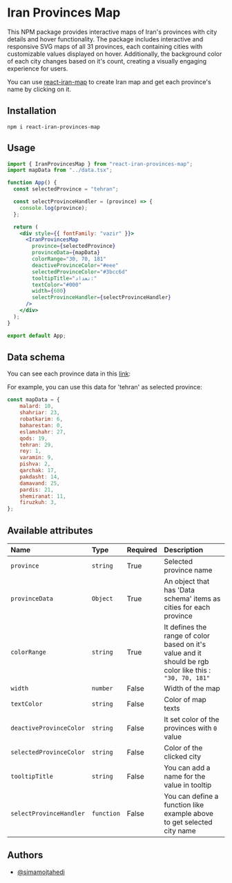# Iran Provinces Map

This NPM package provides interactive maps of Iran's provinces with city details and hover functionality.
The package includes interactive and responsive SVG maps of all 31 provinces, each containing cities with customizable values displayed on hover.
Additionally, the background color of each city changes based on it's count, creating a visually engaging experience for users.

You can use [react-iran-map](https://www.npmjs.com/package/react-iran-map) to create Iran map and get each province's name by clicking on it.

## Installation

`npm i react-iran-provinces-map`

## Usage

```jsx
import { IranProvincesMap } from "react-iran-provinces-map";
import mapData from "../data.tsx";

function App() {
  const selectedProvince = "tehran";

  const selectProvinceHandler = (province) => {
    console.log(province);
  };

  return (
    <div style={{ fontFamily: "vazir" }}>
      <IranProvincesMap
        province={selectedProvince}
        provinceData={mapData}
        colorRange="30, 70, 181"
        deactiveProvinceColor="#eee"
        selectedProvinceColor="#3bcc6d"
        tooltipTitle="تعداد:"
        textColor="#000"
        width={600}
        selectProvinceHandler={selectProvinceHandler}
      />
    </div>
  );
}

export default App;
```

## Data schema

You can see each province data in this [link](https://github.com/simamojtahedi/react-iran-provinces-map/blob/master/src/data/defaultData.ts):
<br />

For example, you can use this data for 'tehran' as selected province:

```jsx
const mapData = {
    malard: 10,
    shahriar: 23,
    robatkarim: 6,
    baharestan: 0,
    eslamshahr: 27,
    qods: 19,
    tehran: 29,
    rey: 1,
    varamin: 9,
    pishva: 2,
    qarchak: 17,
    pakdasht: 14,
    damavand: 25,
    pardis: 21,
    shemiranat: 11,
    firuzkuh: 3,
};
```

## Available attributes

| Name                    | Type       | Required | Description                                                                                              |
| :---------------------- | :--------- | :------- | :------------------------------------------------------------------------------------------------------- |
| `province `             | `string`   | True     | Selected province name                                                                                   |
| `provinceData`          | `Object`   | True     | An object that has 'Data schema' items as cities for each province                                       |
| `colorRange`            | `string`   | True     | It defines the range of color based on it's value and it should be rgb color like this : `"30, 70, 181"` |
| `width`                 | `number`   | False    | Width of the map                                                                                         |
| `textColor`             | `string`   | False    | Color of map texts                                                                                       |
| `deactiveProvinceColor` | `string`   | False    | It set color of the provinces with `0` value                                                             |
| `selectedProvinceColor` | `string`   | False    | Color of the clicked city                                                                                |
| `tooltipTitle`          | `string`   | False    | You can add a name for the value in tooltip                                                              |
| `selectProvinceHandler` | `function` | False    | You can define a function like example above to get selected city name                                   |

## Authors

- [@simamojtahedi](https://github.com/simamojtahedi)
